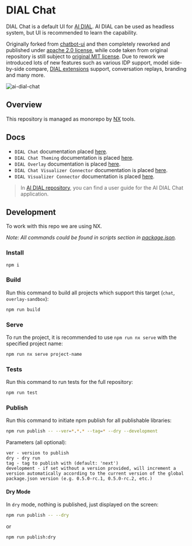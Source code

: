 # DIAL Chat


DIAL Chat is a default UI for [AI DIAL](https://epam-rail.com). AI DIAL can be used as headless system, but UI is recommended to learn the capability.

Originally forked from [chatbot-ui](https://github.com/mckaywrigley/chatbot-ui) and then completely reworked and published under [apache 2.0 license](./LICENSE), while code taken from original repository is still subject to [original MIT license](./license-original). Due to rework we introduced lots of new features such as various IDP support, model side-by-side compare, [DIAL extensions](https://epam-rail.com/extension-framework) support, conversation replays, branding and many more.

![ai-dial-chat](./docs/ai-dial-chat.png)

## Overview

This repository is managed as monorepo by [NX](https://nx.dev/) tools.

## Docs

* `DIAL Chat` documentation placed [here](./apps/chat/README.md).
* `DIAL Chat Theming` documentation is placed [here](./docs/THEME-CUSTOMIZATION.md).
* `DIAL Overlay` documentation is placed [here](./libs/overlay/README.md).
* `DIAL Chat Visualizer Connector` documentation is placed [here](./libs/chat-visualizer-connector/README.md).
* `DIAL Visualizer Connector` documentation is placed [here](./libs/visualizer-connector/README.md).

> In [AI DIAL repository](https://github.com/epam/ai-dial/blob/main/docs/user-guide.md), you can find a user guide for the AI DIAL Chat application. 

## Development

To work with this repo we are using NX.

_Note: All commands could be found in scripts section in [package.json](./package.json)._

### Install

```bash
npm i
```

### Build

Run this command to build all projects which support this target (`chat`, `overlay-sandbox`):

```bash
npm run build
```

### Serve

To run the project, it is recommended to use `npm run nx serve` with the specified project name:

```bash
npm run nx serve project-name
```

### Tests

Run this command to run tests for the full repository:

```bash
npm run test
```

### Publish

Run this command to initiate npm publish for all publishable libraries:

```bash
npm run publish -- --ver=*.*.* --tag=* --dry --development
```

Parameters (all optional):

```
ver - version to publish
dry - dry run
tag - tag to publish with (default: 'next')
development - if set without a version provided, will increment a version automatically according to the current version of the global package.json version (e.g. 0.5.0-rc.1, 0.5.0-rc.2, etc.)
```

#### Dry Mode

In `dry` mode, nothing is published, just displayed on the screen:

```bash
npm run publish -- --dry
```

or

```bash
npm run publish:dry
```
